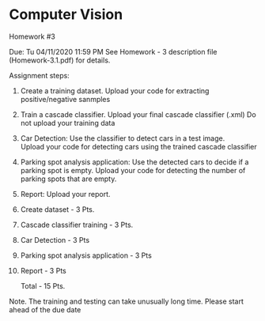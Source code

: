 # Computer Vision
Homework #3

Due: Tu 04/11/2020 11:59 PM
See Homework - 3 description file (Homework-3.1.pdf) for details.

Assignment steps:
1.	Create a training dataset.
    Upload your code for extracting positive/negative sanmples 
2.	Train a cascade classifier.
    Upload your final cascade classifier (.xml)
    Do not upload your training data
3.  Car Detection: Use the classifier to detect cars in a test image.     
    Upload your code for detecting cars using the trained cascade classifier
4.	Parking spot analysis application: Use the detected cars to decide if a parking spot is empty.
    Upload your code for detecting the number of parking spots that are empty.
5.  Report:
    Upload your report.
    
1. Create dataset                         - 3 Pts.
2. Cascade classifier training            - 3 Pts.
3. Car Detection                          - 3 Pts
4. Parking spot analysis application      - 3 Pts
5. Report                                 - 3 Pts

    Total                                 - 15 Pts.
    
Note. The training and testing can take unusually long time. Please start ahead of the due date
   
